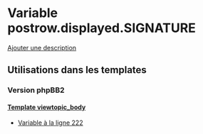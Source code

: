 # Variable postrow.displayed.SIGNATURE
[Ajouter une description](https://fa-tvars.appspot.com/var/postrow.displayed.SIGNATURE)

## Utilisations dans les templates

### Version phpBB2

#### [Template viewtopic_body](subsilver/viewtopic_body.md)
* [Variable &agrave; la ligne 222](../subsilver/viewtopic_body.tpl#L222)